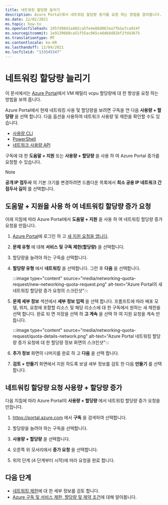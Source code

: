 ```yaml
---
title: 네트워킹 할당량 늘리기
description: Azure Portal에서 네트워킹 할당량 증가를 요청 하는 방법을 알아봅니다.
ms.date: 12/02/2021
ms.topic: how-to
ms.openlocfilehash: 2d5fd9841a402ca5fe4e88d067ea7fb1e7ca924f
ms.sourcegitcommit: 1e9139680ca51f55ac965c4dd6dd82bf2fd43675
ms.translationtype: MT
ms.contentlocale: ko-KR
ms.lasthandoff: 12/04/2021
ms.locfileid: "133545347"
---
```

# <a name="increase-networking-quotas"></a>네트워킹 할당량 늘리기

이 문서에서는 [Azure Portal](https://portal.azure.com)에서 VM 패밀리 vcpu 할당량에 대 한 향상을 요청 하는 방법을 보여 줍니다.

Azure Portal에서 현재 네트워킹 사용 및 할당량을 보려면 구독을 연 다음 **사용량 + 할당량** 을 선택 합니다. 다음 옵션을 사용하여 네트워크 사용량 및 제한을 확인할 수도 있습니다.

- [사용량 CLI](/cli/azure/network#az_network_list_usages)
- [PowerShell](/powershell/module/azurerm.network/get-azurermnetworkusage)
- [네트워크 사용량 API](/rest/api/virtualnetwork/virtualnetworks/listusage)

구독에 대 한 **도움말 + 지원** 또는 **사용량 + 할당량** 을 사용 하 여 Azure Portal 증가를 요청할 수 있습니다.

> [!Note]
> **공개 IP 접두사** 의 기본 크기를 변경하려면 드롭다운 목록에서 **최소 공용 IP 네트워크 간 접두사 길이** 를 선택합니다.

## <a name="request-networking-quota-increase-by-using-help--support"></a>도움말 + 지원을 사용 하 여 네트워킹 할당량 증가 요청

아래 지침에 따라 Azure Portal에서 **도움말 + 지원** 을 사용 하 여 네트워킹 할당량 증가 요청을 만듭니다.

1. [Azure Portal](https://portal.azure.com)에 로그인 하 고 [새 지원 요청을 엽니다](how-to-create-azure-support-request.md).

1. **문제 유형** 에 대해 **서비스 및 구독 제한(할당량)** 을 선택합니다.

1. 할당량을 늘려야 하는 구독을 선택합니다.

1. **할당량 유형** 에서 **네트워킹** 을 선택합니다. 그런 후 **다음** 을 선택합니다.

   :::image type="content" source="media/networking-quota-request/new-networking-quota-request.png" alt-text="Azure Portal의 새 네트워킹 할당량 증가 요청의 스크린샷":::

1. **문제 세부 정보** 섹션에서 **세부 정보 입력** 을 선택 합니다. 프롬프트에 따라 배포 모델, 위치, 요청에 포함할 리소스 및 해당 리소스에 대 한 구독에서 원하는 새 제한을 선택 합니다. 완료 되 면 저장을 선택 하 **고 계속** 을 선택 하 여 지원 요청을 계속 만듭니다.

    :::image type="content" source="media/networking-quota-request/quota-details-network.png" alt-text="Azure Portal 네트워킹 할당량 증가 요청에 대 한 할당량 정보 화면의 스크린샷":::

1. **추가 정보** 화면의 나머지를 완료 하 고 **다음** 을 선택 합니다.

1. **검토 + 만들기** 화면에서 지원 하도록 보낼 세부 정보를 검토 한 다음 **만들기** 를 선택 합니다.

## <a name="request-networking-quota-increase-from-usage--quotas"></a>네트워킹 할당량 요청 사용량 + 할당량 증가

다음 지침에 따라 Azure Portal의 **사용량 + 할당량** 에서 네트워킹 할당량 증가 요청을 만듭니다.

1. https://portal.azure.com 에서 **구독** 을 검색하여 선택합니다.

1. 할당량을 늘려야 하는 구독을 선택합니다.

1. **사용량 + 할당량** 을 선택합니다.

1. 오른쪽 위 모서리에서 **증가 요청** 을 선택합니다.

1. 위의 단계 (4 단계부터 시작)에 따라 요청을 완료 합니다.

## <a name="next-steps"></a>다음 단계

- [네트워킹 제한](../../azure-resource-manager/management/azure-subscription-service-limits.md#networking-limits)에 대 한 세부 정보를 검토 합니다.
- [Azure 구독 및 서비스 제한, 할당량 및 제약 조건](/azure/azure-resource-manager/management/azure-subscription-service-limits)에 대해 알아봅니다.
